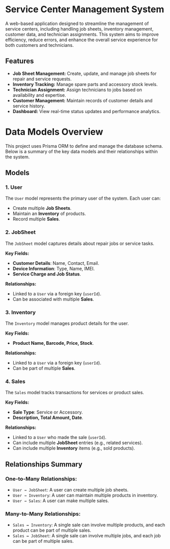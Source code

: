 # Service Center Management System

A web-based application designed to streamline the management of service centers, including handling job sheets, inventory management, customer data, and technician assignments. This system aims to improve efficiency, reduce errors, and enhance the overall service experience for both customers and technicians.

## Features

- **Job Sheet Management:** Create, update, and manage job sheets for repair and service requests.
- **Inventory Tracking:** Manage spare parts and accessory stock levels.
- **Technician Assignment:** Assign technicians to jobs based on availability and expertise.
- **Customer Management:** Maintain records of customer details and service history.
- **Dashboard:** View real-time status updates and performance analytics.
# Data Models Overview

This project uses Prisma ORM to define and manage the database schema. Below is a summary of the key data models and their relationships within the system.

## Models

### 1. User
The `User` model represents the primary user of the system. Each user can:
- Create multiple **Job Sheets**.
- Maintain an **Inventory** of products.
- Record multiple **Sales**.

### 2. JobSheet
The `JobSheet` model captures details about repair jobs or service tasks.

**Key Fields:**
- **Customer Details**: Name, Contact, Email.
- **Device Information**: Type, Name, IMEI.
- **Service Charge and Job Status**.

**Relationships:**
- Linked to a `User` via a foreign key (`userId`).
- Can be associated with multiple **Sales**.

### 3. Inventory
The `Inventory` model manages product details for the user.

**Key Fields:**
- **Product Name, Barcode, Price, Stock**.

**Relationships:**
- Linked to a `User` via a foreign key (`userId`).
- Can be part of multiple **Sales**.

### 4. Sales
The `Sales` model tracks transactions for services or product sales.

**Key Fields:**
- **Sale Type**: Service or Accessory.
- **Description, Total Amount, Date**.

**Relationships:**
- Linked to a `User` who made the sale (`userId`).
- Can include multiple **JobSheet** entries (e.g., related services).
- Can include multiple **Inventory** items (e.g., sold products).

## Relationships Summary

### One-to-Many Relationships:
- `User → JobSheet`: A user can create multiple job sheets.
- `User → Inventory`: A user can maintain multiple products in inventory.
- `User → Sales`: A user can make multiple sales.

### Many-to-Many Relationships:
- `Sales ↔ Inventory`: A single sale can involve multiple products, and each product can be part of multiple sales.
- `Sales ↔ JobSheet`: A single sale can involve multiple jobs, and each job can be part of multiple sales.
